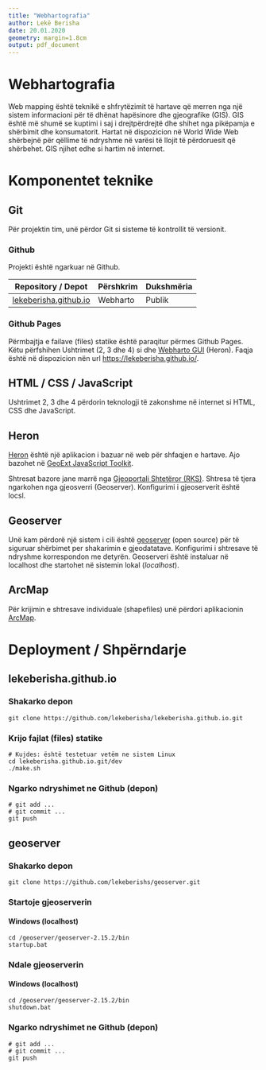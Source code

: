 ```yaml
---
title: "Webhartografia"
author: Lekë Berisha
date: 20.01.2020
geometry: margin=1.8cm
output: pdf_document
---
```


Webhartografia
==============
Web mapping është teknikë e shfrytëzimit të hartave që merren nga një sistem informacioni për të dhënat hapësinore dhe gjeografike (GIS). GIS është më shumë se kuptimi i saj i drejtpërdrejtë dhe shihet nga pikëpamja e shërbimit dhe konsumatorit. Hartat në dispozicion në World Wide Web shërbejnë për qëllime të ndryshme në varësi të llojit të përdoruesit që shërbehet.  GIS njihet edhe si hartim në internet.

Komponentet teknike
===================

## Git
Për projektin tim, unë përdor Git si sisteme të kontrollit të versionit.

### Github
Projekti është ngarkuar në Github.

| Repository / Depot                                                                  | Përshkrim    | Dukshmëria |
| ----------------------------------------------------------------------------------- | ------------ | ---------- |
| [lekeberisha.github.io](https://github.com/lekeberisha/lekeberishs.github.io) | Webharto     | Publik        

### Github Pages
Përmbajtja e failave (files) statike është paraqitur përmes Github Pages. Këtu përfshihen Ushtrimet (2, 3 dhe 4) si dhe [Webharto GUI](https://lekeberisha.github.io/heron-web-harto/webharto) (Heron). Faqja është në dispozicion nën url https://lekeberisha.github.io/.

## HTML / CSS / JavaScript
Ushtrimet 2, 3 dhe 4 përdorin teknologji të zakonshme në internet si HTML, CSS dhe JavaScript.

## Heron
[Heron](http://heron-mc.org/) është një aplikacion i bazuar në web për shfaqjen e hartave. Ajo bazohet në [GeoExt JavaScript Toolkit](https://geoext.org/).

Shtresat bazore jane marrë nga [Gjeoportali Shtetëror (RKS)](http://geoportal.rks-gov.net/). Shtresa të tjera ngarkohen nga gjeosverri (Geoserver). Konfigurimi i gjeoserverit është locsl.


## Geoserver
Unë kam përdorë një sistem i cili është [geoserver](http://geoserver.org/) (open source) për të siguruar shërbimet per shakarimin e gjeodatatave. Konfigurimi i shtresave të ndryshme korrespondon me detyrën. Geoserveri është instaluar në localhost dhe  startohet në sistemin lokal (_localhost_).

## ArcMap
Për krijimin e shtresave individuale (shapefiles) unë përdori aplikacionin [ArcMap](http://desktop.arcgis.com/en/arcmap/).

Deployment / Shpërndarje
========================

## lekeberisha.github.io

### Shakarko depon
```
git clone https://github.com/lekeberisha/lekeberisha.github.io.git
```

### Krijo fajlat (files) statike
```shell
# Kujdes: është testetuar vetëm ne sistem Linux
cd lekeberisha.github.io.git/dev
./make.sh
```

### Ngarko ndryshimet ne Github (depon)
```shell
# git add ...
# git commit ...
git push
```

## geoserver

### Shakarko depon
```
git clone https://github.com/lekeberishs/geoserver.git
```

### Startoje gjeoserverin

#### Windows (localhost)
```batch
cd /geoserver/geoserver-2.15.2/bin
startup.bat
```

### Ndale gjeoserverin

#### Windows (localhost)
```batch
cd /geoserver/geoserver-2.15.2/bin
shutdown.bat
```


### Ngarko ndryshimet ne Github (depon)
```shell
# git add ...
# git commit ...
git push
```
